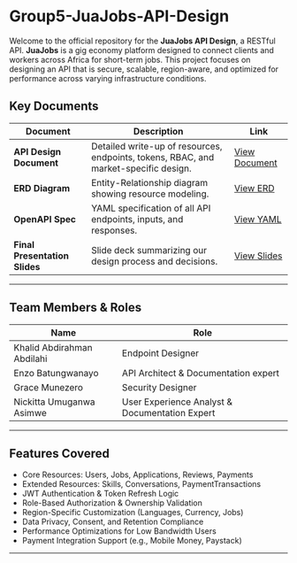 # Group5-JuaJobs-API-Design
Welcome to the official repository for the **JuaJobs API Design**, a RESTful API.
**JuaJobs** is a gig economy platform designed to connect clients and workers across Africa for short-term jobs. This project focuses on designing an API that is secure, scalable, region-aware, and optimized for performance across varying infrastructure conditions.
##  Key Documents

| Document | Description | Link |
|---------|-------------|------|
|  **API Design Document** | Detailed write-up of resources, endpoints, tokens, RBAC, and market-specific design. | [View Document](https://github.com/Mgrace1/Group5-JuaJobs-API-Design/blob/main/JuaJobs%20Assignement.docx) |
|  **ERD Diagram** | Entity-Relationship diagram showing resource modeling. | [View ERD](https://github.com/Mgrace1/Group5-JuaJobs-API-Design/blob/main/JuaJobsERD.drawio%20(1).png) |
|  **OpenAPI Spec** | YAML specification of all API endpoints, inputs, and responses. | [View YAML](https://github.com/Mgrace1/Group5-JuaJobs-API-Design/blob/main/openAPI.yaml) |
|  **Final Presentation Slides** | Slide deck summarizing our design process and decisions. | [View Slides]() |

---

##  Team Members & Roles

| Name             | Role                                         |
|------------------|----------------------------------------------|
| Khalid Abdirahman Abdilahi           | Endpoint Designer        |
| Enzo Batungwanayo      | API Architect & Documentation expert             |
| Grace Munezero     | Security Designer       |
| Nickitta Umuganwa Asimwe     | User Experience Analyst & Documentation Expert                |



---

##  Features Covered

-  Core Resources: Users, Jobs, Applications, Reviews, Payments
-  Extended Resources: Skills, Conversations, PaymentTransactions
-  JWT Authentication & Token Refresh Logic
-  Role-Based Authorization & Ownership Validation
-  Region-Specific Customization (Languages, Currency, Jobs)
-  Data Privacy, Consent, and Retention Compliance
-  Performance Optimizations for Low Bandwidth Users
-  Payment Integration Support (e.g., Mobile Money, Paystack)

---


